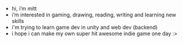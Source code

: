 - hi, i’m mitt
- i’m interested in gaming, drawing, reading, writing and learning new skills
- i'm trying to learn game dev in unity and web dev (backend)
- i hope i can make my own super hit awesome indie game one day :>

<!---
heyimmitt/heyimmitt is a ✨ special ✨ repository because its `README.md` (this file) appears on your GitHub profile.
You can click the Preview link to take a look at your changes.
--->
